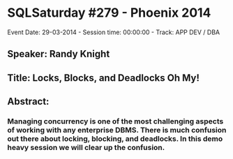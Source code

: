 # SQLSaturday #279 - Phoenix 2014
Event Date: 29-03-2014 - Session time: 00:00:00 - Track: APP DEV / DBA
## Speaker: Randy Knight
## Title: Locks, Blocks, and Deadlocks Oh My!
## Abstract:
### Managing concurrency is one of the most challenging aspects of working with any enterprise DBMS. There is much confusion out there about locking, blocking, and deadlocks. In this demo heavy session we will clear up the confusion.
